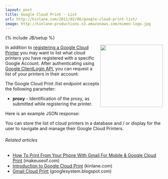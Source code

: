 ```yaml
---
layout: post
title: Google Cloud Print - List
url: http://kinlane.com/2011/02/06/google-cloud-print-list/
image: http://kinlane-productions.s3.amazonaws.com/mimeo-logo.jpg
---
```

{% include JB/setup %}
<p>
     <a href="http://www.mimeo.com/"><img class="c1" src="http://kinlane-productions.s3.amazonaws.com/mimeo-logo.jpg" alt="" width="200" align="right" /></a>In addition to <a href="http://www.kinlane.com/2011/02/google-cloud-print-register/" target="_blank">registering a Google Cloud Printer</a> you may want to list what cloud printers you have registered with a specific Google Account. After authenticating using <a href="http://code.google.com/apis/accounts/docs/AuthForInstalledApps.html" target="_blank">Google ClientLogin API</a>, you can request a list of your printers in their account:
</p><script src="https://gist.github.com/813970.js?file=GCP%20-%20LIST%20" type="text/javascript">
</script>
<p>
     The Google Cloud Print /list endpoint accepts the following parameter:
</p>
<ul class="mainlist">
     <li>
          <strong>proxy</strong> - Identification of the proxy, as submitted while registering the printer.
     </li>
</ul>
<p>
     Here is an example JSON response:
</p><script src="https://gist.github.com/813975.js?file=GCP%20-%20LIST%20-%20JSON" type="text/javascript">
</script>
<p>
     You can store the list of cloud printers in a database and / or display for the user to navigate and manage their Google Cloud Printers.
</p>
<h6 class="zemanta-related-title c2">
     Related articles
</h6>
<ul class="zemanta-article-ul">
     <li class="zemanta-article-ul-li">
          <a href="http://www.makeuseof.com/tag/print-phone-gmail-mobile-google-cloud-print/">How To Print From Your Phone With Gmail For Mobile &amp; Google Cloud Print</a> (makeuseof.com)
     </li>
     <li class="zemanta-article-ul-li">
          <a href="http://www.kinlane.com/2011/02/introduction-to-google-cloud-print/">Introduction to Google Cloud Print</a> (kinlane.com)
     </li>
     <li class="zemanta-article-ul-li">
          <a href="http://googlesystem.blogspot.com/2011/01/gmail-cloud-print.html">Gmail Cloud Print</a> (googlesystem.blogspot.com)
     </li>
</ul>